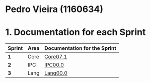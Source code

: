 **Pedro Vieira** (1160634)
===============================

# 1. Documentation for each Sprint


|Sprint  | Area | Documentation for the Sprint |
|--------|------|------------------------------|
| **1**  | Core | [Core07.1](sp1)         |
| **2**  | IPC  | [IPC00.0](sp2)         |																				
| **3**  | Lang | [Lang00.0](sp3)         |																			
